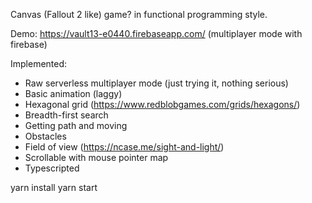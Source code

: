 Canvas (Fallout 2 like) game? in functional programming style.

Demo: https://vault13-e0440.firebaseapp.com/ (multiplayer mode with firebase)

Implemented: 

* Raw serverless multiplayer mode (just trying it, nothing serious)
* Basic animation (laggy)
* Hexagonal grid (https://www.redblobgames.com/grids/hexagons/)
* Breadth-first search
* Getting path and moving
* Obstacles
* Field of view (https://ncase.me/sight-and-light/)
* Scrollable with mouse pointer map
* Typescripted

yarn install
yarn start
